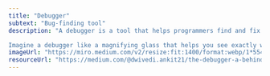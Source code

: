 ```yaml
---
title: "Debugger"
subtext: "Bug-finding tool"
description: "A debugger is a tool that helps programmers find and fix bugs (errors) in their code. It allows you to run your code step-by-step to see what’s happening at each stage.

Imagine a debugger like a magnifying glass that helps you see exactly where things go wrong in a program."
imageUrl: "https://miro.medium.com/v2/resize:fit:1400/format:webp/1*554AE0054vtiRNfcqlOXLw.png"
resourceUrl: "https://medium.com/@dwivedi.ankit21/the-debugger-a-behind-the-scenes-look-at-how-it-works-983a65883e97"
---
```

